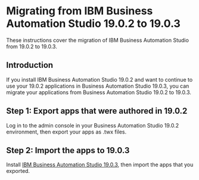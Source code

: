 # Migrating from IBM Business Automation Studio 19.0.2 to 19.0.3 

These instructions cover the migration of IBM Business Automation Studio from 19.0.2 to 19.0.3.

## Introduction

If you install IBM Business Automation Studio 19.0.2 and want to continue to use your 19.0.2 applications in Business Automation Studio 19.0.3, you can migrate your applications from Business Automation Studio 19.0.2 to 19.0.3.

## Step 1: Export apps that were authored in 19.0.2

Log in to the admin console in your Business Automation Studio 19.0.2 environment, then export your apps as .twx files. 

## Step 2: Import the apps to 19.0.3

Install [IBM Business Automation Studio 19.0.3](../BAS/README_config.md), then import the apps that you exported.